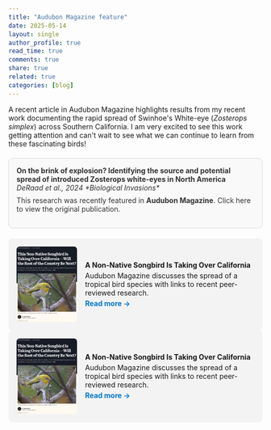 ```yaml
---
title: "Audubon Magazine feature"
date: 2025-05-14
layout: single
author_profile: true
read_time: true
comments: true
share: true
related: true
categories: [blog]
---
```


A recent article in Audubon Magazine highlights results from my recent work documenting the rapid spread of Swinhoe's White-eye (*Zosterops simplex*) across Southern California. I am very excited to see this work getting attention and can't wait to see what we can continue to learn from these fascinating birds!

<div style="border: 1px solid #ddd; padding: 15px; border-radius: 8px; background: #f9f9f9; margin: 20px 0;">
  <a href="https://link.springer.com/article/10.1007/s10530-024-03268-8" target="_blank" style="text-decoration: none; color: #333;">
    <strong>On the brink of explosion? Identifying the source and potential spread of introduced Zosterops white-eyes in North America</strong><br>
    <em>DeRaad et al., 2024 *Biological Invasions*</em><br>
    <p style="margin-top: 8px;">This research was recently featured in <strong>Audubon Magazine</strong>. Click here to view the original publication.</p>
  </a>
</div>


<a href="https://www.audubon.org/magazine/non-native-songbird-taking-over-california-will-rest-country-be-next" target="_blank" style="text-decoration: none; color: inherit;">
  <div style="display: flex; gap: 16px; background: #f3f3f3; padding: 16px; border-radius: 8px; align-items: center;">
    <img src="/assets/images/audubon-article-thumb.png" alt="Audubon feature" style="width: 120px; height: auto; border-radius: 6px;">
    <div>
      <h4 style="margin: 0;">A Non-Native Songbird Is Taking Over California</h4>
      <p style="margin: 4px 0;">Audubon Magazine discusses the spread of a tropical bird species with links to recent peer-reviewed research.</p>
      <p style="margin: 0; color: #0077cc;"><strong>Read more →</strong></p>
    </div>
  </div>
</a>


<div style="display: flex; gap: 16px; background: #f3f3f3; padding: 16px; border-radius: 8px; align-items: center;">
  <img src="/assets/images/audubon-article-thumb.png" alt="Audubon feature" style="width: 120px; height: auto; border-radius: 6px;">
  <div>
    <h4 style="margin: 0;">A Non-Native Songbird Is Taking Over California</h4>
    <p style="margin: 4px 0;">Audubon Magazine discusses the spread of a tropical bird species with links to recent peer-reviewed research.</p>
    <p style="margin: 0;"><a href="https://www.audubon.org/magazine/non-native-songbird-taking-over-california-will-rest-country-be-next" target="_blank" style="color: #0077cc; text-decoration: none;"><strong>Read more →</strong></a></p>
  </div>
</div>






